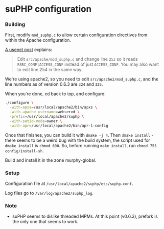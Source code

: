 # suPHP configuration

### Building

First, modify `mod_suphp.c` to allow certain configuration directives from
within the Apache configuration.

[A usenet post](http://lists.marsching.com/pipermail/suphp/2005-June/000876.html)
explains:

> Edit `src/apache/mod_suphp.c` and change line `252` so it reads `RSRC_CONF|ACCESS_CONF` instead
> of just `ACCESS_CONF`.
> You may also want to edit line 254 in the same way.

We're using apache2, so you need to edit `src/apache2/mod_suphp.c`, and the
line numbers as of version 0.6.3 are `324` and `325`.

When you're done, cd back to top, and configure:

``` bash
./configure \
  -with-apxs=/usr/local/apache2/bin/apxs \
  -with-apache-username=webservd \
  -prefix=/usr/local/apache2/suphp \
  -with-setid-mode=owner \
  -with-apr=/usr/local/apache2/bin/apr-1-config
```

Once that finishes, you can build it with `dmake -j 4`. Then `dmake install` -
there seems to be a weird bug with the build system, the script used for
`dmake install` is `chmod 600`. So, before running `make install`, run
`chmod 755 config/install-sh`.

Build and install it in the zone murphy-global.

### Setup

Configuration file at `/usr/local/apache2/suphp/etc/suphp.conf`.

Log files go to `/var/log/apache2/suphp_log`.

### Note

* suPHP seems to dislike threaded MPMs. At this point (v0.6.3), prefork is the
  only one that seems to work.
